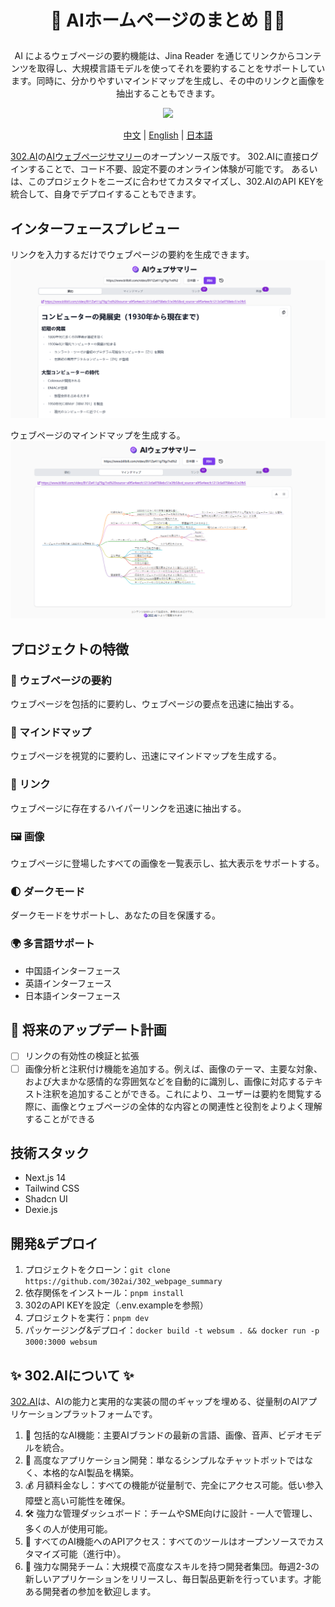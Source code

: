 # <p align="center">📝 AIホームページのまとめ 🚀✨</p>

<p align="center">AI によるウェブページの要約機能は、Jina Reader を通じてリンクからコンテンツを取得し、大規模言語モデルを使ってそれを要約することをサポートしています。同時に、分かりやすいマインドマップを生成し、その中のリンクと画像を抽出することもできます。</p>

<p align="center"><a href="https://302.ai/tools/word/" target="blank"><img src="https://file.302ai.cn/gpt/imgs/github/302_badge.png" /></a></p >

<p align="center"><a href="README zh.md">中文</a> | <a href="README.md">English</a> | <a href="README_ja.md">日本語</a></p>


[302.AI](https://302.ai)の[AIウェブページサマリー](https://302.ai/tools/websum/)のオープンソース版です。
302.AIに直接ログインすることで、コード不要、設定不要のオンライン体験が可能です。
あるいは、このプロジェクトをニーズに合わせてカスタマイズし、302.AIのAPI KEYを統合して、自身でデプロイすることもできます。

## インターフェースプレビュー
リンクを入力するだけでウェブページの要約を生成できます。
![2. ウェブページサマリー](docs/网页日2.png)      

ウェブページのマインドマップを生成する。
![3. マインドマップ](docs/网页日3.png)

## プロジェクトの特徴
### 📝 ウェブページの要約
ウェブページを包括的に要約し、ウェブページの要点を迅速に抽出する。
### 🧠 マインドマップ
ウェブページを視覚的に要約し、迅速にマインドマップを生成する。
### 🔗 リンク
ウェブページに存在するハイパーリンクを迅速に抽出する。
### 🖼️ 画像
ウェブページに登場したすべての画像を一覧表示し、拡大表示をサポートする。
### 🌓 ダークモード
ダークモードをサポートし、あなたの目を保護する。
### 🌍 多言語サポート
- 中国語インターフェース
- 英語インターフェース
- 日本語インターフェース

## 🚩 将来のアップデート計画
- [ ] リンクの有効性の検証と拡張
- [ ] 画像分析と注釈付け機能を追加する。例えば、画像のテーマ、主要な対象、および大まかな感情的な雰囲気などを自動的に識別し、画像に対応するテキスト注釈を追加することができる。これにより、ユーザーは要約を閲覧する際に、画像とウェブページの全体的な内容との関連性と役割をよりよく理解することができる

## 技術スタック
- Next.js 14
- Tailwind CSS
- Shadcn UI
- Dexie.js

## 開発&デプロイ
1. プロジェクトをクローン：`git clone https://github.com/302ai/302_webpage_summary`
2. 依存関係をインストール：`pnpm install`
3. 302のAPI KEYを設定（.env.exampleを参照）
4. プロジェクトを実行：`pnpm dev`
5. パッケージング&デプロイ：`docker build -t websum . && docker run -p 3000:3000 websum`


## ✨ 302.AIについて ✨
[302.AI](https://302.ai)は、AIの能力と実用的な実装の間のギャップを埋める、従量制のAIアプリケーションプラットフォームです。
1. 🧠 包括的なAI機能：主要AIブランドの最新の言語、画像、音声、ビデオモデルを統合。
2. 🚀 高度なアプリケーション開発：単なるシンプルなチャットボットではなく、本格的なAI製品を構築。
3. 💰 月額料金なし：すべての機能が従量制で、完全にアクセス可能。低い参入障壁と高い可能性を確保。
4. 🛠 強力な管理ダッシュボード：チームやSME向けに設計 - 一人で管理し、多くの人が使用可能。
5. 🔗 すべてのAI機能へのAPIアクセス：すべてのツールはオープンソースでカスタマイズ可能（進行中）。
6. 💪 強力な開発チーム：大規模で高度なスキルを持つ開発者集団。毎週2-3の新しいアプリケーションをリリースし、毎日製品更新を行っています。才能ある開発者の参加を歓迎します。

